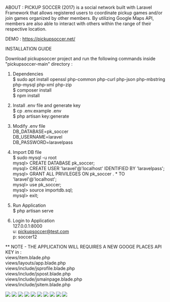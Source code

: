 ABOUT : PICKUP SOCCER (2017) is a social network built with Laravel Framework that allows registered users to coordinate pickup games and/or join games organized by other members. By utilizing Google Maps API, members are also able to interact with others within the range of their respective location.

DEMO : https://pickupsoccer.net/

INSTALLATION GUIDE<br>

Download pickupsoccer project and run the following commands inside "pickupsoccer-main" directory :

1. Dependencies<br>
  $ sudo apt install openssl php-common php-curl php-json php-mbstring php-mysql php-xml php-zip <br>
  $ composer install <br>
  $ npm install <br>
  
2. Install .env file and generate key<br>
  $ cp .env.example .env <br>
  $ php artisan key:generate <br>
  
3. Modify .env file<br>
  DB_DATABASE=pk_soccer<br>
  DB_USERNAME=laravel<br>
  DB_PASSWORD=laravelpass<br>
  
3. Import DB file<br>
  $ sudo mysql -u root<br>
  mysql> CREATE DATABASE pk_soccer;<br>
  mysql> CREATE USER 'laravel'@'localhost' IDENTIFIED BY 'laravelpass';<br>
  mysql> GRANT ALL PRIVILEGES ON pk_soccer . * TO 'laravel'@'localhost';<br>
  mysql> use pk_soccer;<br>
  mysql> source importdb.sql;<br>
  mysql> exit;<br>
  
4. Run Application<br>
  $ php artisan serve<br>

5. Login to Application<br>
  127.0.0.1:8000<br>
  u: pickupsoccer@test.com<br>
  p: soccer12<br>
  
** NOTE - THE APPLICATION WILL REQUIRES A NEW GOOGE PLACES API KEY in :<br>
  views/item.blade.php<br>
  views/layouts/app.blade.php<br>
  views/include/jsprofile.blade.php<br>
  views/include/jspost.blade.php<br>
  views/include/jsmainpage.blade.php<br>
  views/include/jsitem.blade.php<br> 

<img src="public/images/pickupsoccer1.png">
<img src="public/images/pickupsoccer2.png">
<img src="public/images/pickupsoccer3.png">
<img src="public/images/pickupsoccer4.png">
<img src="public/images/pickupsoccer5.png">
<img src="public/images/pickupsoccer6.png">
<img src="public/images/pickupsoccer7.png">
<img src="public/images/pickupsoccer8.png">
<img src="public/images/pickupsoccer9.png">
<img src="public/images/pickupsoccer10.png">
